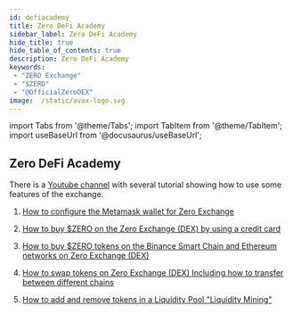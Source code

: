 ```yaml
---
id: defiacademy
title: Zero DeFi Academy
sidebar_label: Zero DeFi Academy
hide_title: true
hide_table_of_contents: true
description: Zero DeFi Academy
keywords:
 - "ZERO Exchange"
 - "$ZERO"
 - "@OfficialZeroDEX"
image:  /static/avax-logo.svg
---
```


import Tabs from '@theme/Tabs';
import TabItem from '@theme/TabItem';
import useBaseUrl from '@docusaurus/useBaseUrl';

## Zero DeFi Academy

There is a [Youtube channel](https://www.youtube.com/playlist?list=PLUrP9cz-3kCcVv7lYgtnNoNmKsFxfyCHb) with several tutorial showing how to use some features of the exchange.

1. [How to configure the Metamask wallet for Zero Exchange](https://www.youtube.com/watch?v=UABV0xzYAEg&list=PLUrP9cz-3kCcVv7lYgtnNoNmKsFxfyCHb&index=1)

1. [How to buy $ZERO on the Zero Exchange (DEX) by using a credit card](https://www.youtube.com/watch?v=iRbc36Q_rRk&list=PLUrP9cz-3kCcVv7lYgtnNoNmKsFxfyCHb&index=2)

1. [How to buy $ZERO tokens on the Binance Smart Chain and Ethereum networks on Zero Exchange (DEX)](https://www.youtube.com/watch?v=77B7vfFtxq4&list=PLUrP9cz-3kCcVv7lYgtnNoNmKsFxfyCHb&index=3)

1. [How to swap tokens on Zero Exchange (DEX) Including how to transfer between different chains](https://www.youtube.com/watch?v=FNGqS-X4ruM&list=PLUrP9cz-3kCcVv7lYgtnNoNmKsFxfyCHb&index=4)

1. [How to add and remove tokens in a Liquidity Pool "Liquidity Mining"](https://www.youtube.com/watch?v=ONvbpnP1lxc&list=PLUrP9cz-3kCcVv7lYgtnNoNmKsFxfyCHb&index=5&t=200s)



